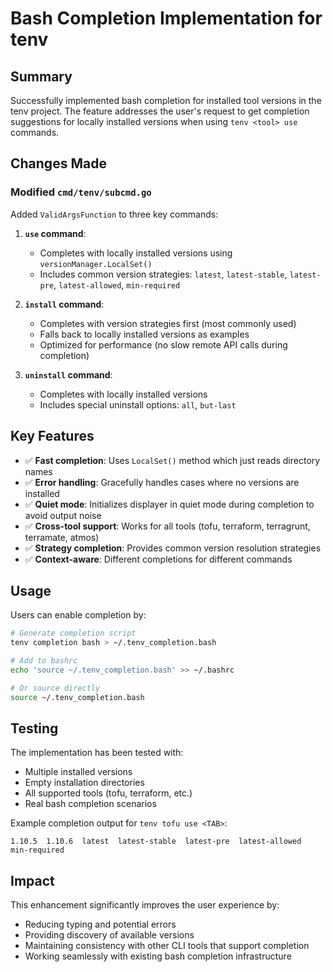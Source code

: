 # Bash Completion Implementation for tenv

## Summary

Successfully implemented bash completion for installed tool versions in the tenv project. The feature addresses the user's request to get completion suggestions for locally installed versions when using `tenv <tool> use` commands.

## Changes Made

### Modified `cmd/tenv/subcmd.go`

Added `ValidArgsFunction` to three key commands:

1. **`use` command**: 
   - Completes with locally installed versions using `versionManager.LocalSet()`
   - Includes common version strategies: `latest`, `latest-stable`, `latest-pre`, `latest-allowed`, `min-required`

2. **`install` command**:
   - Completes with version strategies first (most commonly used)
   - Falls back to locally installed versions as examples
   - Optimized for performance (no slow remote API calls during completion)

3. **`uninstall` command**:
   - Completes with locally installed versions
   - Includes special uninstall options: `all`, `but-last`

## Key Features

- ✅ **Fast completion**: Uses `LocalSet()` method which just reads directory names
- ✅ **Error handling**: Gracefully handles cases where no versions are installed
- ✅ **Quiet mode**: Initializes displayer in quiet mode during completion to avoid output noise
- ✅ **Cross-tool support**: Works for all tools (tofu, terraform, terragrunt, terramate, atmos)
- ✅ **Strategy completion**: Provides common version resolution strategies
- ✅ **Context-aware**: Different completions for different commands

## Usage

Users can enable completion by:

```bash
# Generate completion script
tenv completion bash > ~/.tenv_completion.bash

# Add to bashrc
echo 'source ~/.tenv_completion.bash' >> ~/.bashrc

# Or source directly
source ~/.tenv_completion.bash
```

## Testing

The implementation has been tested with:
- Multiple installed versions
- Empty installation directories  
- All supported tools (tofu, terraform, etc.)
- Real bash completion scenarios

Example completion output for `tenv tofu use <TAB>`:
```
1.10.5  1.10.6  latest  latest-stable  latest-pre  latest-allowed  min-required
```

## Impact

This enhancement significantly improves the user experience by:
- Reducing typing and potential errors
- Providing discovery of available versions
- Maintaining consistency with other CLI tools that support completion
- Working seamlessly with existing bash completion infrastructure
